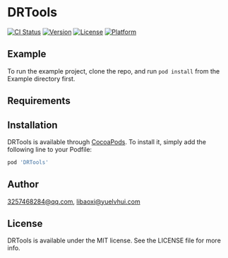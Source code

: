 # DRTools

[![CI Status](https://img.shields.io/travis/3257468284@qq.com/DRTools.svg?style=flat)](https://travis-ci.org/3257468284@qq.com/DRTools)
[![Version](https://img.shields.io/cocoapods/v/DRTools.svg?style=flat)](https://cocoapods.org/pods/DRTools)
[![License](https://img.shields.io/cocoapods/l/DRTools.svg?style=flat)](https://cocoapods.org/pods/DRTools)
[![Platform](https://img.shields.io/cocoapods/p/DRTools.svg?style=flat)](https://cocoapods.org/pods/DRTools)

## Example

To run the example project, clone the repo, and run `pod install` from the Example directory first.

## Requirements

## Installation

DRTools is available through [CocoaPods](https://cocoapods.org). To install
it, simply add the following line to your Podfile:

```ruby
pod 'DRTools'
```

## Author

3257468284@qq.com, libaoxi@yuelvhui.com

## License

DRTools is available under the MIT license. See the LICENSE file for more info.
